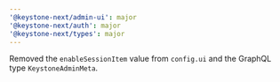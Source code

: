 ```yaml
---
'@keystone-next/admin-ui': major
'@keystone-next/auth': major
'@keystone-next/types': major
---
```


Removed the `enableSessionItem` value from `config.ui` and the GraphQL type `KeystoneAdminMeta`.
